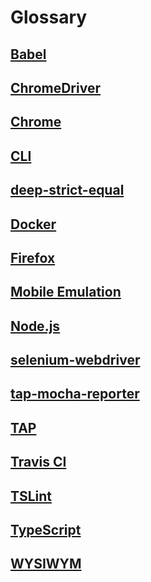 # Glossary

## [Babel](https://babeljs.io/)

## [ChromeDriver](https://sites.google.com/a/chromium.org/chromedriver/home)

## [Chrome](https://www.google.com/chrome/browser/desktop/index.html)

## [CLI](https://en.wikipedia.org/wiki/Command-line_interface)

## [deep-strict-equal](https://www.npmjs.com/package/deep-strict-equal)

## [Docker](https://www.docker.com/)

## [Firefox](https://www.mozilla.org/en-US/firefox/products/)

## [Mobile Emulation](https://sites.google.com/a/chromium.org/chromedriver/mobile-emulation)

## [Node.js](https://nodejs.org/en/)

## [selenium-webdriver](https://www.npmjs.com/package/selenium-webdriver)

## [tap-mocha-reporter](https://www.npmjs.com/package/tap-mocha-reporter)

## [TAP](https://testanything.org/)

## [Travis CI](https://travis-ci.org/)

## [TSLint](https://palantir.github.io/tslint/)

## [TypeScript](http://www.typescriptlang.org/)

## [WYSIWYM](https://en.wikipedia.org/wiki/WYSIWYM)
